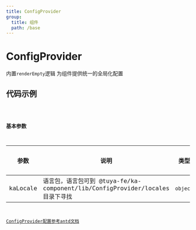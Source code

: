 ```yaml
---
title: ConfigProvider
group:
  title: 组件
  path: /base
---
```


# ConfigProvider
内置`renderEmpty`逻辑
为组件提供统一的全局化配置

## 代码示例

<code src="./demos/index.tsx">

### 基本参数

| 参数  | 说明 | 类型     | 默认值 |
| ----- | ---- | -------- | ------ |
| kaLocale | 语言包，语言包可到 @tuya-fe/ka-component/lib/ConfigProvider/locales 目录下寻找 | `object` | -      |

[ConfigProvider配置参考antd文档](https://ant.design/components/config-provider-cn/#API)